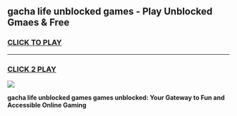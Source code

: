 
## gacha life unblocked games - Play Unblocked Gmaes & Free
<h3>
<a href="https://news.freeplayer.one?title=gacha_life_unblocked_games&ref=23F">CLICK TO PLAY</a></h3>
<hr>

<h3>
<a href="https://news.freeplayer.one?title=gacha_life_unblocked_games&ref=23F">CLICK 2 PLAY</a>
  
</h3>

<a href="https://news.freeplayer.one?title=gacha_life_unblocked_games&ref=23F/"><img src="https://clearcache.store/games.png"></a>


**gacha life unblocked games games unblocked: Your Gateway to Fun and Accessible Online Gaming**
